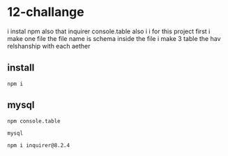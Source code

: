 # 12-challange

i instal npm 
also that inquirer
console.table also i i for this project
first i make one file the file name is schema 
inside the file i make 3 table the hav relshanship with each aether







## install

```
npm i
```

## mysql

```
npm console.table
```

```
mysql
```



```
npm i inquirer@8.2.4
```

